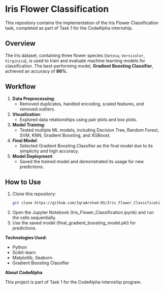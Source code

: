 # Iris Flower Classification 

This repository contains the implementation of the Iris Flower Classification task, completed as part of Task 1 for the CodeAlpha internship.

## Overview
The Iris dataset, containing three flower species (`Setosa`, `Versicolor`, `Virginica`), is used to train and evaluate machine learning models for classification. The best-performing model, **Gradient Boosting Classifier**, achieved an accuracy of **86%**.

## Workflow
1. **Data Preprocessing**:
   - Removed duplicates, handled encoding, scaled features, and removed outliers.
2. **Visualization**:
   - Explored data relationships using pair plots and box plots.
3. **Model Training**:
   - Tested multiple ML models, including Decision Tree, Random Forest, SVM, KNN, Gradient Boosting, and XGBoost.
4. **Final Model**:
   - Selected Gradient Boosting Classifier as the final model due to its simplicity and high accuracy.
5. **Model Deployment**:
   - Saved the trained model and demonstrated its usage for new predictions.

## How to Use
1. Clone this repository:
   ```bash
   git clone https://github.com/IqraArshad-DS/Iris_Flower_Classification.git
2. Open the Jupyter Notebook (Iris_Flower_Classification.ipynb) and run the cells sequentially.
3. Use the saved model (final_gradient_boosting_model.pkl) for predictions.

**Technologies Used:**  
 - Python
 - Scikit-learn
 - Matplotlib, Seaborn
 - Gradient Boosting Classifier

**About CodeAlpha**

This project is part of Task 1 for the CodeAlpha internship program.
